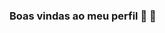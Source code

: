 ### Boas vindas ao meu perfil :blue_heart: 👋

<!--

Meu nome é Júlio França

- Estou estudando na Alura
- Estou me desenvolvendo na linguagem JavaScript
- Utilizo esse espaço para minha organização e compartilhamento dos meus projetos desenvolvidos

### Você pode entrar em contato comigo :mailbox:
lolk81903@gmail.com

-->
